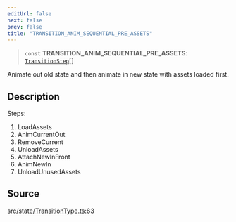 ```yaml
---
editUrl: false
next: false
prev: false
title: "TRANSITION_ANIM_SEQUENTIAL_PRE_ASSETS"
---
```


> `const` **TRANSITION\_ANIM\_SEQUENTIAL\_PRE\_ASSETS**: [`TransitionStep`](/api/enumerations/transitionstep/)[]

Animate out old state and then animate in new state with assets loaded first.

## Description

Steps:
1. LoadAssets
2. AnimCurrentOut
3. RemoveCurrent
4. UnloadAssets
5. AttachNewInFront
6. AnimNewIn
7. UnloadUnusedAssets

## Source

[src/state/TransitionType.ts:63](https://github.com/relishinc/dill-pixel/blob/10f512f7f577ca5e74162827f11215b28df5ca97/src/state/TransitionType.ts#L63)
